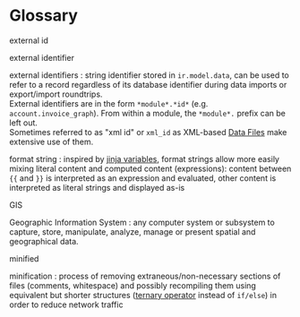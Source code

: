 # Glossary

<a id="term-external-id"></a>

external id

<a id="term-external-identifier"></a>

external identifier

<a id="term-external-identifiers"></a>

external identifiers
: string identifier stored in `ir.model.data`, can be used to refer
  to a record regardless of its database identifier during data imports
  or export/import roundtrips.
  <br/>
  External identifiers are in the form `*module*.*id*` (e.g.
  `account.invoice_graph`). From within a module, the
  `*module*.` prefix can be left out.
  <br/>
  Sometimes referred to as "xml id" or `xml_id` as XML-based
  [Data Files](developer/reference/backend/data.md#reference-data) make extensive use of them.

<a id="term-format-string"></a>

format string
: inspired by [jinja variables](http://jinja.pocoo.org/docs/dev/templates/#variables), format strings allow more easily
  mixing literal content and computed content (expressions): content
  between `{{` and `}}` is interpreted as an expression and
  evaluated, other content is interpreted as literal strings and
  displayed as-is

<a id="term-GIS"></a>

GIS

<a id="term-Geographic-Information-System"></a>

Geographic Information System
: any computer system or subsystem to capture, store, manipulate,
  analyze, manage or present spatial and geographical data.

<a id="term-minified"></a>

minified

<a id="term-minification"></a>

minification
: process of removing extraneous/non-necessary sections of files
  (comments, whitespace) and possibly recompiling them using equivalent
  but shorter structures ([ternary operator](http://en.wikipedia.org/wiki/%3F:) instead of `if/else`) in
  order to reduce network traffic
